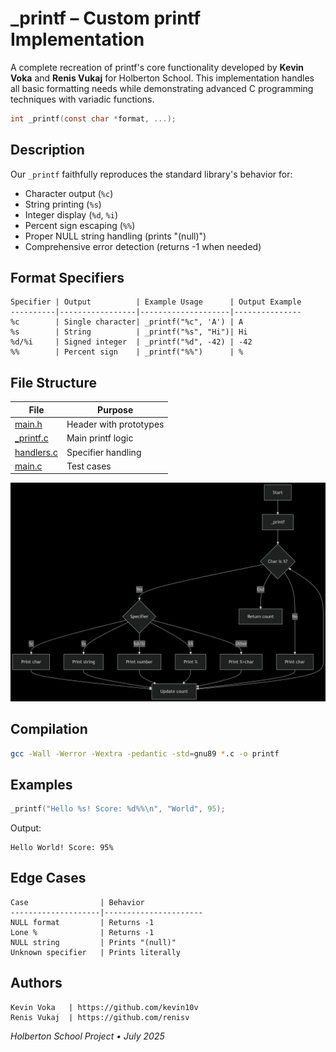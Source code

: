 # _printf – Custom printf Implementation

A complete recreation of printf's core functionality developed by **Kevin Voka** and **Renis Vukaj** for Holberton School. This implementation handles all basic formatting needs while demonstrating advanced C programming techniques with variadic functions.

```c
int _printf(const char *format, ...);
```

## Description
Our `_printf` faithfully reproduces the standard library's behavior for:
- Character output (`%c`)
- String printing (`%s`)
- Integer display (`%d`, `%i`)
- Percent sign escaping (`%%`)
- Proper NULL string handling (prints "(null)")
- Comprehensive error detection (returns -1 when needed)

## Format Specifiers

```
Specifier | Output          | Example Usage      | Output Example
----------|-----------------|--------------------|---------------
%c        | Single character| _printf("%c", 'A') | A
%s        | String          | _printf("%s", "Hi")| Hi
%d/%i     | Signed integer  | _printf("%d", -42) | -42
%%        | Percent sign    | _printf("%%")      | %
```

## File Structure

| File               | Purpose |
|--------------------|---------|
| [main.h](https://github.com/kevin10v/holbertonschool-printf/blob/main/main.h) | Header with prototypes |
| [_printf.c](https://github.com/kevin10v/holbertonschool-printf/blob/main/_printf.c) | Main printf logic |
| [handlers.c](https://github.com/kevin10v/holbertonschool-printf/blob/main/handlers.c) | Specifier handling |
| [main.c](https://github.com/kevin10v/holbertonschool-printf/blob/main/main.c) | Test cases |

![Flow chart](https://github.com/renisv/practice/blob/main/deepseek_mermaid_20250718_6bc370.png)


## Compilation

```bash
gcc -Wall -Werror -Wextra -pedantic -std=gnu89 *.c -o printf
```

## Examples

```c
_printf("Hello %s! Score: %d%%\n", "World", 95);
```
Output:
```
Hello World! Score: 95%
```

## Edge Cases

```
Case                | Behavior
--------------------|----------------------
NULL format         | Returns -1
Lone %              | Returns -1
NULL string         | Prints "(null)"
Unknown specifier   | Prints literally
```

## Authors

```
Kevin Voka   | https://github.com/kevin10v
Renis Vukaj  | https://github.com/renisv
```

*Holberton School Project • July 2025*
